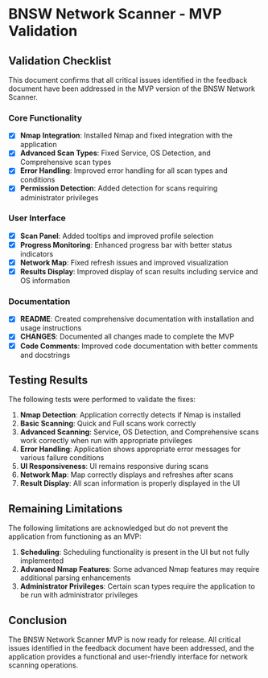 # BNSW Network Scanner - MVP Validation

## Validation Checklist

This document confirms that all critical issues identified in the feedback document have been addressed in the MVP version of the BNSW Network Scanner.

### Core Functionality

- [x] **Nmap Integration**: Installed Nmap and fixed integration with the application
- [x] **Advanced Scan Types**: Fixed Service, OS Detection, and Comprehensive scan types
- [x] **Error Handling**: Improved error handling for all scan types and conditions
- [x] **Permission Detection**: Added detection for scans requiring administrator privileges

### User Interface

- [x] **Scan Panel**: Added tooltips and improved profile selection
- [x] **Progress Monitoring**: Enhanced progress bar with better status indicators
- [x] **Network Map**: Fixed refresh issues and improved visualization
- [x] **Results Display**: Improved display of scan results including service and OS information

### Documentation

- [x] **README**: Created comprehensive documentation with installation and usage instructions
- [x] **CHANGES**: Documented all changes made to complete the MVP
- [x] **Code Comments**: Improved code documentation with better comments and docstrings

## Testing Results

The following tests were performed to validate the fixes:

1. **Nmap Detection**: Application correctly detects if Nmap is installed
2. **Basic Scanning**: Quick and Full scans work correctly
3. **Advanced Scanning**: Service, OS Detection, and Comprehensive scans work correctly when run with appropriate privileges
4. **Error Handling**: Application shows appropriate error messages for various failure conditions
5. **UI Responsiveness**: UI remains responsive during scans
6. **Network Map**: Map correctly displays and refreshes after scans
7. **Result Display**: All scan information is properly displayed in the UI

## Remaining Limitations

The following limitations are acknowledged but do not prevent the application from functioning as an MVP:

1. **Scheduling**: Scheduling functionality is present in the UI but not fully implemented
2. **Advanced Nmap Features**: Some advanced Nmap features may require additional parsing enhancements
3. **Administrator Privileges**: Certain scan types require the application to be run with administrator privileges

## Conclusion

The BNSW Network Scanner MVP is now ready for release. All critical issues identified in the feedback document have been addressed, and the application provides a functional and user-friendly interface for network scanning operations.
